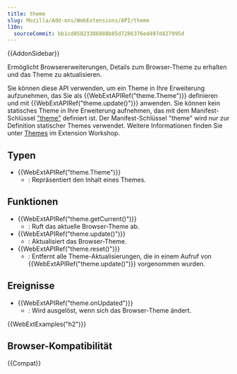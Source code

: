 ```yaml
---
title: theme
slug: Mozilla/Add-ons/WebExtensions/API/theme
l10n:
  sourceCommit: bb1cd85823386888b85d7286376ed497d427995d
---
```


{{AddonSidebar}}

Ermöglicht Browsererweiterungen, Details zum Browser-Theme zu erhalten und das Theme zu aktualisieren.

Sie können diese API verwenden, um ein Theme in Ihre Erweiterung aufzunehmen, das Sie als {{WebExtAPIRef("theme.Theme")}} definieren und mit {{WebExtAPIRef("theme.update()")}} anwenden. Sie können kein statisches Theme in Ihre Erweiterung aufnehmen, das mit dem Manifest-Schlüssel ["theme"](/de/docs/Mozilla/Add-ons/WebExtensions/manifest.json/theme) definiert ist. Der Manifest-Schlüssel "theme" wird nur zur Definition statischer Themes verwendet. Weitere Informationen finden Sie unter [Themes](https://extensionworkshop.com/documentation/themes/) im Extension Workshop.

## Typen

- {{WebExtAPIRef("theme.Theme")}}
  - : Repräsentiert den Inhalt eines Themes.

## Funktionen

- {{WebExtAPIRef("theme.getCurrent()")}}
  - : Ruft das aktuelle Browser-Theme ab.
- {{WebExtAPIRef("theme.update()")}}
  - : Aktualisiert das Browser-Theme.
- {{WebExtAPIRef("theme.reset()")}}
  - : Entfernt alle Theme-Aktualisierungen, die in einem Aufruf von {{WebExtAPIRef("theme.update()")}} vorgenommen wurden.

## Ereignisse

- {{WebExtAPIRef("theme.onUpdated")}}
  - : Wird ausgelöst, wenn sich das Browser-Theme ändert.

{{WebExtExamples("h2")}}

## Browser-Kompatibilität

{{Compat}}
